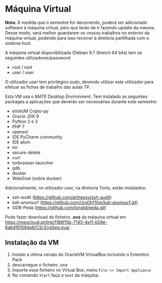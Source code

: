 # Máquina Virtual

**Nota**: À medida que o semestre for decorrendo, poderá ser adicionado software à máquina virtual, pelo que terão de ir fazendo update da mesma. Desse modo, será melhor guardarem os vossos trabalhos no exterior da máquina virtual, podendo para isso recorrer à diretoria partilhada com o sistema *host*.

A máquina virtual disponibilizada (Debian 9.7 Stretch 64 bits) tem os seguintes utilizadores/password:
+ root / root
+ user / user

O utilizador *user* tem privilégios sudo, devendo utilizar este utilizador para efetuar as fichas de trabalho das aulas TP.

Esta VM usa  o *MATE  Desktop Environment*. Tem instalado as seguintes packages e aplicações que deverão ser necessárias durante este semestre:
+ eVotUM Cripto-py
+ Oracle JDK 9
+ Python 2 e 3
+ PHP 7
+ openssl
+ IDE PyCharm community
+ IDE atom
+ tor
+ secure-delete
+ curl
+ torbrowser-launcher
+ gdb
+ docker
+ WebGoat (sobre docker)

Adicionalmente, no utilizador user, na diretoria Tools, estão instalados:
+ ssh-audit (https://github.com/arthepsy/ssh-audit)
+ kali-anonsurf (https://github.com/Und3rf10w/kali-anonsurf.git)
+ GDB-Peda (https://github.com/longld/peda.git)

Pode fazer download do ficheiro **.ova** da máquina virtual em https://meocloud.pt/link/f188f15b-7145-4e11-b59e-6a64f61084a6/CSI.EngSeg.ova/ .

## Instalação da VM

  1. Instale  a última versão do OracleVM VirtualBox incluindo o  Extention Pack
  2. descarregue o ficheiro .ova
  3. Importe esse ficheiro no Virtual Box; menu   `File >> Import Appliance`
  4. No comando `Start`  faça o `boot` da máquina.
